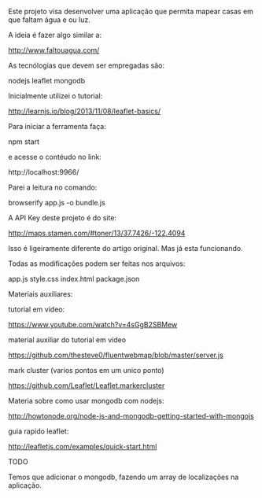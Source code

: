 Este projeto visa desenvolver uma aplicação que permita mapear casas em que faltam água e ou luz.

A ideia é fazer algo similar a:

http://www.faltouagua.com/

As tecnólogias que devem ser empregadas são:

nodejs
leaflet
mongodb

Inicialmente utilizei o tutorial:

http://learnjs.io/blog/2013/11/08/leaflet-basics/

Para iniciar a ferramenta faça:

npm start

e acesse o contéudo no link:

http://localhost:9966/

Parei a leitura no comando:

browserify app.js -o bundle.js

A API Key deste projeto é do site:

http://maps.stamen.com/#toner/13/37.7426/-122.4094

Isso é ligeiramente diferente do artigo original. Mas já esta funcionando.

Todas as modificações podem ser feitas nos arquivos:

app.js
style.css
index.html
package.json

Materiais auxiliares:

tutorial em vídeo:

https://www.youtube.com/watch?v=4sGgB2SBMew

material auxiliar do tutorial em vídeo

https://github.com/thesteve0/fluentwebmap/blob/master/server.js

mark cluster (varios pontos em um unico ponto)

https://github.com/Leaflet/Leaflet.markercluster

Materia sobre como usar mongodb com nodejs:

http://howtonode.org/node-js-and-mongodb-getting-started-with-mongojs

guia rapido leaflet:

http://leafletjs.com/examples/quick-start.html


TODO

Temos que adicionar o mongodb, fazendo um array de localizações na aplicação.

